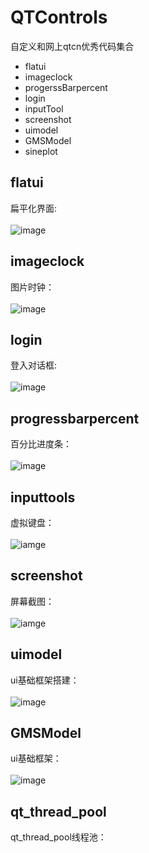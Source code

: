 # QTControls
自定义和网上qtcn优秀代码集合<br>
* flatui
* imageclock
* progerssBarpercent
* login
* inputTool
* screenshot
* uimodel
* GMSModel
* sineplot

## flatui
扁平化界面:<br> 
<br> 
![image](https://github.com/LG5A-104/QTControls/blob/master/flatui/flatui.png)

## imageclock
图片时钟：<br>
<br>
![image](https://github.com/LG5A-104/QTControls/blob/master/imageclock/image.png)

## login
登入对话框:<br>
<br>
![image](https://github.com/LG5A-104/QTControls/blob/master/login/loginWidget.png)

## progressbarpercent
百分比进度条：<br>
<br>
![image](https://github.com/LG5A-104/QTControls/blob/master/progressbarpercent/progerssbar.png)

## inputtools
虚拟键盘：<br>
<br>
![iamge](https://github.com/LG5A-104/QTControls/blob/master/InputTool/input.png)

## screenshot
屏幕截图：<br>
<br>
![iamge](https://github.com/LG5A-104/QTControls/blob/master/screenshot/screenshot.png)

## uimodel
ui基础框架搭建：<br>
<br>
![image](https://github.com/LG5A-104/QTControls/blob/master/uimodel/uimodle.png)

## GMSModel
ui基础框架：<br>
<br>
![image](https://github.com/LG5A-104/QTControls/blob/master/GMSModel/GASModel/GASModel.png)

## qt_thread_pool
qt_thread_pool线程池：<br>
<br>